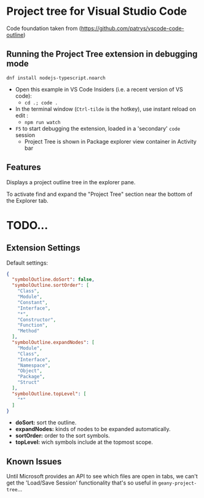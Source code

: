 # Project tree for Visual Studio Code

Code foundation taken from (https://github.com/patrys/vscode-code-outline)


## Running the Project Tree extension in debugging mode

```
dnf install nodejs-typescript.noarch
```

- Open this example in VS Code Insiders (i.e. a recent version of VS code):
  -  `cd .; code .`
- In the terminal window (`Ctrl-tilde` is the hotkey), use instant reload on edit :
  -  `npm run watch`
- `F5` to start debugging the extension, loaded in a 'secondary' `code` session
  - Project Tree is shown in Package explorer view container in Activity bar



## Features 

Displays a project outline tree in the explorer pane.

To activate find and expand the "Project Tree" section near the bottom of the Explorer tab.


#  TODO...







## Extension Settings

Default settings:

```json
{
  "symbolOutline.doSort": false,
  "symbolOutline.sortOrder": [
    "Class",
    "Module",
    "Constant",
    "Interface",
    "*",
    "Constructor",
    "Function",
    "Method"
  ],
  "symbolOutline.expandNodes": [
    "Module",
    "Class",
    "Interface",
    "Namespace",
    "Object",
    "Package",
    "Struct"
  ],
  "symbolOutline.topLevel": [
    "*"
  ]
}
```

- **doSort:** sort the outline.
- **expandNodes:** kinds of nodes to be expanded automatically.
- **sortOrder:** order to the sort symbols.
- **topLevel:** wich symbols include at the topmost scope.

## Known Issues

Until Microsoft provides an API to see which files are open in tabs,
we can't get the 'Load/Save Session' functionality that's so useful in `geany-project-tree`...


